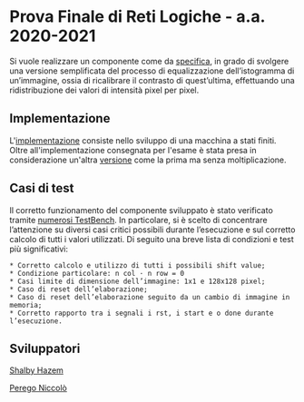 # Prova Finale di Reti Logiche - a.a. 2020-2021
Si vuole realizzare un componente come da [specifica](https://github.com/shalbyhazem99/project-reti-logiche/tree/main/specification/PFRL_Specifica.pdf), in grado di svolgere una versione semplificata del processo di equalizzazione dell’istogramma di un’immagine, ossia di ricalibrare il contrasto di quest’ultima, effettuando una ridistribuzione dei valori di intensità pixel per pixel.

## Implementazione

L'[implementazione](https://github.com/shalbyhazem99/project-reti-logiche/blob/main/project_reti_logiche.vhd) consiste nello sviluppo di una macchina a stati finiti. Oltre all'implementazione consegnata per l'esame è stata presa in considerazione un'altra [versione](https://github.com/shalbyhazem99/project-reti-logiche/blob/main/project_reti_logiche_v2.vhd) come la prima ma senza moltiplicazione. 

## Casi di test

Il corretto funzionamento del componente sviluppato è stato verificato tramite [numerosi TestBench](https://github.com/shalbyhazem99/project-reti-logiche/tree/main/test_banch). In particolare, si è scelto di concentrare l’attenzione su diversi casi critici possibili durante l’esecuzione e sul corretto calcolo di tutti i valori utilizzati. Di seguito una breve lista di condizioni e test
più significativi:

	* Corretto calcolo e utilizzo di tutti i possibili shift value;
	* Condizione particolare: n col · n row = 0
	* Casi limite di dimensione dell’immagine: 1x1 e 128x128 pixel;
	* Caso di reset dell’elaborazione;
	* Caso di reset dell’elaborazione seguito da un cambio di immagine in memoria;
	* Corretto rapporto tra i segnali i rst, i start e o done durante l’esecuzione.
## Sviluppatori

[Shalby Hazem](https://github.com/shalbyhazem99)

[Perego Niccolò](https://github.com/peregoniccolo)
